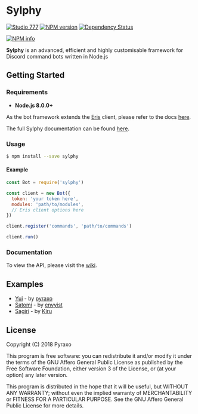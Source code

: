 # Sylphy
[![Studio 777](https://discordapp.com/api/guilds/247727924889911297/embed.png)](https://discord.gg/bBqpAKw) [![NPM version](https://img.shields.io/npm/v/sylphy.svg?style=flat-square)](https://www.npmjs.com/package/sylphy) [![Dependency Status](https://img.shields.io/david/abalabahaha/eris.svg?style=flat-square)](https://david-dm.org/abalabahaha/eris)

<a href="https://nodei.co/npm/sylphy/"><img src="https://nodei.co/npm/sylphy.png?downloads=true&stars=true" alt="NPM info" /></a>

**Sylphy** is an advanced, efficient and highly customisable framework for Discord command bots written in Node.js

## Getting Started
### Requirements
* **Node.js 8.0.0+**

As the bot framework extends the [Eris](https://github.com/abalabahaha/Eris) client, please refer to the docs [here](https://abal.moe/Eris/docs).

The full Sylphy documentation can be found [here](https://pyraxo.github.io/sylphy).

### Usage
```bash
$ npm install --save sylphy
```

#### Example
```js
const Bot = require('sylphy')

const client = new Bot({
  token: 'your token here',
  modules: 'path/to/modules',
  // Eris client options here
})

client.register('commands', 'path/to/commands')

client.run()
```

### Documentation
To view the API, please visit the [wiki](https://github.com/pyraxo/sylphy/wiki).

## Examples

* [Yui](https://github.com/pyraxo/yui) - by [pyraxo](https://github.com/pyraxo)
* [Satomi](https://github.com/envyist/satomi) - by [envyist](https://github.com/envyist)
* [Sagiri](https://sagiri.party/) - by [Kiru](https://github.com/itskiru)

## License
Copyright (C) 2018  Pyraxo

This program is free software: you can redistribute it and/or modify
it under the terms of the GNU Affero General Public License as published
by the Free Software Foundation, either version 3 of the License, or
(at your option) any later version.

This program is distributed in the hope that it will be useful,
but WITHOUT ANY WARRANTY; without even the implied warranty of
MERCHANTABILITY or FITNESS FOR A PARTICULAR PURPOSE.  See the
GNU Affero General Public License for more details.
